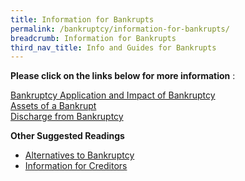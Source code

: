 ```yaml
---
title: Information for Bankrupts
permalink: /bankruptcy/information-for-bankrupts/
breadcrumb: Information for Bankrupts
third_nav_title: Info and Guides for Bankrupts
---
```

**Please click on the links below for more information** :

[Bankruptcy Application and Impact of Bankruptcy](/bankruptcy/information-for-bankrupts/impact-of-bankruptcy/) <br> 
[Assets of a Bankrupt](/bankruptcy/information-for-bankrupts/assets-of-a-bankrupt/) <br> 
[Discharge from Bankruptcy](/bankruptcy/information-for-bankrupts/discharge-from-bankruptcy/) <br>


<b>Other Suggested Readings </b>
* [Alternatives to Bankruptcy](/bankruptcy/alternatives-to-bankruptcy/)
* [Information for Creditors](/bankruptcy/information-for-stakeholders/information-for-creditors/)
